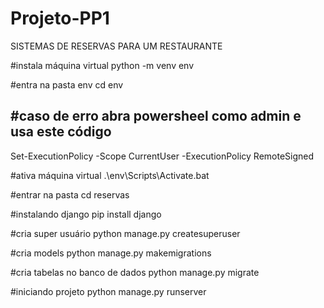 # Projeto-PP1

SISTEMAS DE RESERVAS PARA UM RESTAURANTE

#instala máquina virtual
python -m venv env

#entra na pasta env
cd env

#caso de erro abra powersheel como admin e usa este código
--------------------------------------------------------------
Set-ExecutionPolicy -Scope CurrentUser -ExecutionPolicy RemoteSigned 

#ativa máquina virtual
.\env\Scripts\Activate\.bat

#entrar na pasta
cd reservas

#instalando django
 pip install django

#cria super usuário
python manage.py createsuperuser

#cria models
python manage.py makemigrations

#cria tabelas no banco de dados
python manage.py migrate

#iniciando projeto
python manage.py runserver
